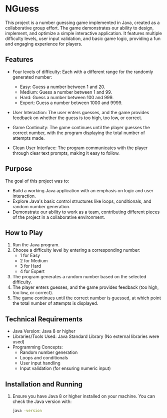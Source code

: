 # NGuess

This project is a number guessing game implemented in Java, created as a collaborative group effort. The game demonstrates our ability to design, implement, and optimize a simple interactive application. It features multiple difficulty levels, user input validation, and basic game logic, providing a fun and engaging experience for players.

## Features

- Four levels of difficulty: Each with a different range for the randomly generated number:
  - Easy: Guess a number between 1 and 20.
  - Medium: Guess a number between 1 and 99.
  - Hard: Guess a number between 100 and 999.
  - Expert: Guess a number between 1000 and 9999.
  
- User Interaction: The user enters guesses, and the game provides feedback on whether the guess is too high, too low, or correct.
  
- Game Continuity: The game continues until the player guesses the correct number, with the program displaying the total number of attempts made.

- Clean User Interface: The program communicates with the player through clear text prompts, making it easy to follow.

## Purpose

The goal of this project was to:
- Build a working Java application with an emphasis on logic and user interaction.
- Explore Java's basic control structures like loops, conditionals, and random number generation.
- Demonstrate our ability to work as a team, contributing different pieces of the project in a collaborative environment.

## How to Play

1. Run the Java program.
2. Choose a difficulty level by entering a corresponding number:
   - 1 for Easy
   - 2 for Medium
   - 3 for Hard
   - 4 for Expert
3. The program generates a random number based on the selected difficulty.
4. The player enters guesses, and the game provides feedback (too high, too low, or correct).
5. The game continues until the correct number is guessed, at which point the total number of attempts is displayed.

## Technical Requirements

- Java Version: Java 8 or higher
- Libraries/Tools Used: Java Standard Library (No external libraries were used)
- Programming Concepts: 
  - Random number generation
  - Loops and conditionals
  - User input handling
  - Input validation (for ensuring numeric input)
  
## Installation and Running

1. Ensure you have Java 8 or higher installed on your machine. You can check the Java version with:
   ```bash
   java -version

